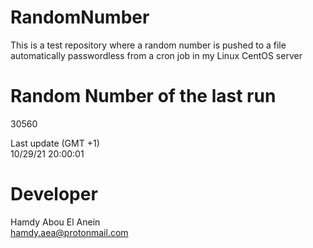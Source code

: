 # RandomNumber    
This is a test repository where a random number is pushed to a file automatically passwordless from a cron job in my Linux CentOS server    
# Random Number of the last run   
30560
      
Last update (GMT +1)    
10/29/21 20:00:01
# Developer    
Hamdy Abou El Anein   
hamdy.aea@protonmail.com
